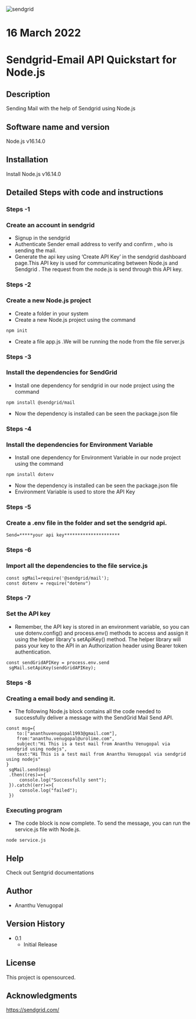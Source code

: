![sendgrid](https://user-images.githubusercontent.com/92742169/158395144-8fa08a3b-fa9d-44f9-b1de-56fb1c92e042.png)

#  16 March 2022

# Sendgrid-Email API Quickstart for Node.js


## Description
Sending  Mail with the help of Sendgrid using Node.js

## Software name and version
Node.js v16.14.0 

## Installation 
Install Node.js v16.14.0 

## Detailed Steps with code and instructions

### Steps -1 
### Create an account in sendgrid

* Signup in the sendgrid
* Authenticate Sender email address to verify and confirm , who is sending the mail.
* Generate the api key using ‘Create API Key’ in the sendgrid dashboard page.This API key is used for communicating between Node.js and Sendgrid . The request from the node.js is send through this API key.

### Steps -2 
### Create a new Node.js project
* Create a folder in your system 
* Create a new Node.js project using the command   
 ```
 npm init 
```
* Create a file app.js .We will be running the node from the file server.js 

### Steps -3 
### Install the dependencies for SendGrid
* Install one dependency for sendgrid in our node project using the command
```
npm install @sendgrid/mail
```
* Now the dependency is installed can be seen the package.json file

### Steps -4
### Install the dependencies for Environment Variable
* Install one dependency for Environment Variable in our node project using the command
```
npm install dotenv
```
* Now the dependency is installed can be seen the package.json file
* Environment Variable is used to store the API Key

### Steps -5
### Create a .env file in the folder and set the sendgrid api.
```
Send=*****your api key********************* 
```
### Steps -6
### Import all the dependencies to the file service.js 
```
const sgMail=require('@sendgrid/mail');
const dotenv = require("dotenv")

```

### Steps -7
### Set the API key 
 * Remember, the API key is stored in an environment variable, so you can use dotenv.config() and  process.env() methods to access and assign it using the helper library's setApiKey() method. The helper library will pass your key to the API in an Authorization header using Bearer token authentication.
```
const sendGridAPIKey = process.env.send
 sgMail.setApiKey(sendGridAPIKey);

```

### Steps -8
### Creating a email body and sending it.
* The following Node.js block contains all the code needed to successfully deliver a message with the SendGrid Mail Send API. 
```
const msg={
    to:["ananthuvenugopal1993@gmail.com"],
    from:"ananthu.venugopal@urolime.com",
    subject:"Hi This is a test mail from Ananthu Venugopal via sendgrid using nodejs",
    text:"Hi This is a test mail from Ananthu Venugopal via sendgrid using nodejs"
}
 sgMail.send(msg)
 .then((res)=>{
     console.log("Successfully sent");
 }).catch((err)=>{
     console.log("failed");
 })
```

### Executing program
* The code block is now complete. To send the message, you can run the service.js file with Node.js.
```
node service.js
```

## Help

Check out Sentgrid documentations

## Author
* Ananthu Venugopal
## Version History
* 0.1
    * Initial Release

## License

This project is opensourced.

## Acknowledgments

https://sendgrid.com/
 

